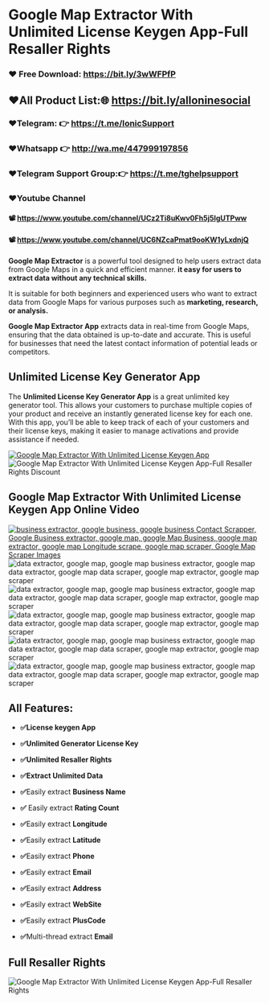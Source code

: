 #  Google Map Extractor With Unlimited License Keygen App-Full Resaller Rights


### ❤️ Free Download: https://bit.ly/3wWFPfP

##  ❤️All Product List:🌐 https://bit.ly/alloninesocial
### ❤️Telegram: 👉 https://t.me/IonicSupport   
### ❤️Whatsapp  👉 http://wa.me/447999197856
### ❤️Telegram Support Group:👉 https://t.me/tghelpsupport

### ❤️Youtube Channel 
#### 📽 https://www.youtube.com/channel/UCz2Ti8uKwv0Fh5j5IgUTPww
#### 📽 https://www.youtube.com/channel/UC6NZcaPmat9ooKW1yLxdnjQ
<p>
    <strong>Google Map Extractor</strong>
    is a powerful tool designed to help users extract data from Google Maps in a quick and efficient manner.
    <strong>it easy for users to extract data without any technical skills.</strong>
</p>

<p>
    It is suitable for both beginners and experienced users who want to extract data from Google Maps for various purposes such as <strong>marketing, research, or analysis.</strong>
</p>
<p>
    <strong>Google Map Extractor App</strong> extracts data in real-time from Google Maps, ensuring that the data obtained is up-to-date and accurate. This is useful for businesses that need the latest contact information of potential leads or competitors.
</p>


<h2><strong>Unlimited License Key Generator App</strong></h2>
<p>
    The <strong>Unlimited License Key Generator App</strong>
    is a great unlimited key generator tool.
    This allows your customers to purchase multiple copies of your product and receive an instantly generated license key for each one.
    With this app, you’ll be able to keep track of each of your customers and their license keys,
    making it easier to manage activations and provide assistance if needed.
</p>

<a href="https://codecanyon.net/item/google-map-extractor-full-resaller-rights/51573410/comments" target="_blank">
    <img src="https://i.ibb.co/R9TFchr/support3.png" alt="Google Map Extractor With Unlimited License Keygen App" />
</a>
<img src="https://i.ibb.co/XFkn0cN/discount.png" alt="Google Map Extractor With Unlimited License Keygen App-Full Resaller Rights Discount" />

<h2><strong>Google Map Extractor With Unlimited License Keygen App Online Video</strong></h2>
<a href="https://youtu.be/aQNWH2fM-s4" Target="_blank">
    <img src="https://i.ibb.co/XsDtZf7/youtube.png" alt="business extractor, google business, google business Contact Scrapper, Google Business extractor, google map, google Map Business, google map extractor, google map Longitude scrape, google map scraper, Google Map Scraper Images" />
</a>


<img src="https://i.ibb.co/ByMvj8p/b1.png" alt="data extractor, google map, google map business extractor, google map data extractor, google map data scraper, google map extractor, google map scraper" />
<img src="https://i.ibb.co/Y2XSmsR/b5.png" alt="data extractor, google map, google map business extractor, google map data extractor, google map data scraper, google map extractor, google map scraper" />
<img src="https://i.ibb.co/5jvt1BB/b2.png" alt="data extractor, google map, google map business extractor, google map data extractor, google map data scraper, google map extractor, google map scraper" />
<img src="https://i.ibb.co/526Nny5/b3.png" alt="data extractor, google map, google map business extractor, google map data extractor, google map data scraper, google map extractor, google map scraper" />
<img src="https://i.ibb.co/D95VK1h/b4.png" alt="data extractor, google map, google map business extractor, google map data extractor, google map data scraper, google map extractor, google map scraper" />


<h2><strong>All Features:</strong></h2>
<ul>
    <li><p><strong>✅License keygen App</strong></p></li>
    <li><p><strong>✅Unlimited Generator License Key</strong></p></li>
    <li><p><strong>✅Unlimited Resaller Rights</strong></p></li>
    <li><p><strong>✅Extract Unlimited Data</strong></p></li>
    <li> <p><strong>✅</strong>Easily extract  <strong>Business Name </strong> </p></li>
    <li><p><strong>✅</strong> Easily extract  <strong>Rating Count</strong> </p></li>
    <li><p><strong>✅</strong>Easily extract  <strong>Longitude </strong> </p></li>
    <li><p><strong>✅</strong>Easily extract  <strong>Latitude </strong> </p></li>
    <li><p><strong>✅</strong>Easily extract  <strong>Phone </strong> </p></li>
    <li><p><strong>✅</strong>Easily extract  <strong>Email </strong> </p></li>
    <li><p><strong>✅</strong>Easily extract  <strong>Address </strong> </p></li>
    <li><p><strong>✅</strong>Easily extract  <strong>WebSite </strong> </p></li>
    <li><p><strong>✅</strong>Easily extract  <strong>PlusCode </strong> </p></li>
    <li><p><strong>✅</strong>Multi-thread extract  <strong>Email </strong> </p></li>

</ul>
<h2><strong>Full Resaller Rights</strong></h2>
<img src="https://i.ibb.co/fnc6R1J/Resell.png" alt="Google Map Extractor With Unlimited License Keygen App-Full Resaller Rights" />
 


 

